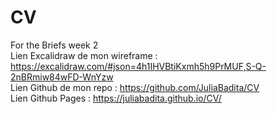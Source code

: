 # CV
For the Briefs week 2 <br/>
Lien Excalidraw de mon wireframe : https://excalidraw.com/#json=4h1IHVBtiKxmh5h9PrMUF,S-Q-2nBRmiw84wFD-WnYzw
<br/>
Lien Github de mon repo : https://github.com/JuliaBadita/CV<br/>
Lien Github Pages : https://juliabadita.github.io/CV/
